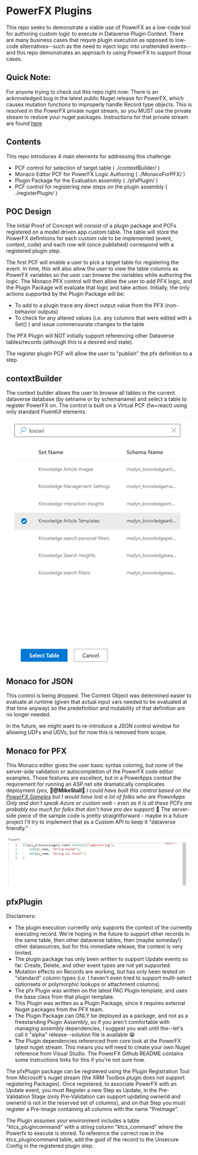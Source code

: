 # PowerFX Plugins

This repo seeks to demonstrate a viable use of PowerFX as a low-code tool for authoring custom logic to execute in Dataverse Plugin Context. There are many business cases that requre plugin execution as opposed to low-code alternatives--such as the need to inject logic into unattended events--and this repo demonstrates an approach to using PowerFX to support those cases.

## Quick Note:

For anyone trying to check out this repo right now: There is an acknowledged bug in the latest public Nuget release for PowerFX, which causes mutation functions to improperly handle Record type objects. This is resolved in the PowerFX private nuget stream, so you MUST use the private stream to restore your nuget packages. Instructions for that private stream are found [here](https://github.com/microsoft/power-fx#daily-builds)

## Contents

This repo introduces 4 main elements for addressing this challenge:
- PCF control for selection of target table ( ./contextBuilder/ )
- Monaco Editor PCF for PowerFX Logic Authoring ( ./MonacoForPFX/ )
- Plugin Package for the Evaluation assembly ( ./pfxPlugin/ )
- PCF control for registering new steps on the plugin assembly ( ./registerPlugin/ )

## POC Design

The initial Proof of Concept will consist of a plugin package and <some> PCFs registered on a model driven app custom table. The table will store the PowerFX definitions for each custom rule to be implemented (event, context, code) and each row will (once published) correspond with a registered plugin step.

The first PCF will enable a user to pick a target table for registering the event. In time, this will also allow the user to view the table columns as PowerFX variables so the user can browse the variables while authoring the logic. The Monaco PFX control will then allow the user to add PFX logic, and the Plugin Package will evaluate that logic and take action. Initially, the only actions supported by the Plugin Package will be:

- To add to a plugin trace any direct output value from the PFX (non-behavior outputs)
- To check for any altered values (i.e. any columns that were edited with a Set() ) and issue commensurate changes to the table

The PFX Plugin will NOT initially support referencing other Dataverse tables/records (although this is a desired end state).

The register plugin PCF will allow the user to "publish" the pfx definition to a step.

## contextBuilder
The context builder allows the user to browse all tables in the current dataverse database (by setname or by schemaname) and select a table to register PowerFX on. The control is built on a Virtual PCF (fw=react) using only standard FluentUI elements.

![context builder](./img/contextBuilder.png "contextBuilder PCF Control")

## Monaco for JSON

This control is being dropped. The Context Object was determined easier to evaluate at runtime (given that actual input vars needed to be evaluated at that time anyway) so the predefinition and mutability of that definition are no longer needed. 

In the future, we might want to re-introduce a JSON control window for allowing UDFs and UDVs, but for now this is removed from scope.

## Monaco for PFX

This Monaco editor gives the user basic syntax coloring, but none of the server-side validation or autocompletion of the PowerFX code editor examples. Those features are excellent, but in a PowerApps context the requirement for running an ASP.net site dramatically complicates deployment *(yes,* __🙏@MikeStall🙏__ *I could have built this control based on the [PowerFX Samples](https://github.com/microsoft/power-fx-host-samples) but I would have lost a lot of folks who are PowerApps Only and don't speak Azure or custom web - even as it is all these PCFs are probably too much for folks that don't have pro dev support)* 🤯 The server-side piece of the sample code is pretty straightforward - maybe in a future project I'll try to implement that as a Custom API to keep it "dataverse friendly."

![Power FX Monaco Code Editor](img/pfx.png "PowerFX Monaco Code Editor")

## pfxPlugin

Disclaimers: 
- The plugin execution currently only supports the context of the currently executing record. We're hoping in the future to support other records in the same table, then other dataverse tables, then (maybe someday!) other datasources, but for this immediate release, the context is very limited.
- The plugin package has only been written to support Update events so far. Create, Delete, and other event types are not yet supported.
- Mutation effects on Records are working, but has only been tested on "standard" column types (i.e. I haven't even tried to support multi-select optionsets or polymorphic lookups or attachment columns).
- The pfx Plugin was written on the latest PAC Plugin template, and uses the base class from that plugin template.
- This Plugin was written as a Plugin Package, since it requires external Nuget packages from the PFX team.
- The Plugin Package can ONLY be deployed as a package, and not as a freestanding Plugin Assembly, so if you aren't comfortable with managing assembly dependencies, I suggest you wait until the--let's call it "alpha" release--solution file is available 😁
- The Plugin dependencies referenced from core look at the PowerFX latest nuget stream. This means you will need to create your own Nuget reference from Visual Studio. The PowerFX Github README contains some instructions links for this if you're not sure how.

The pfxPlugin package can be registered using the Plugin Registration Tool from Microsoft's nuget stream (the XRM Toolbox plugin does not support registering Packages). Once registered, to associate PowerFX with an Update event, you must Register a new Step as Update, in the Pre-Validation Stage (only Pre-Validation can support updating ownerid and ownerid is not in the reserved set of columns), and on that Step you must register a Pre-Image containing all columns with the name "PreImage".

The Plugin assumes your environment includes a table "ktcs_plugincommand" with a string column "ktcs_command" where the Powerfx to execute is stored. To reference the correct row in the ktcs_plugincommand table, add the guid of the record to the Unsecure Config in the registered plugin step.
